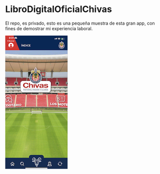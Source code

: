# LibroDigitalOficialChivas
El repo, es privado, esto es una pequeña muestra de esta gran app, con fines de demostrar mi experiencia laboral.

![MyNotes App Logo](app_inicio.png)
